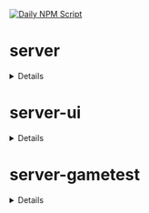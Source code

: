 [![Daily NPM Script](https://github.com/WavePlayz/minecraft-npms-auto/actions/workflows/fetch.yml/badge.svg)](https://github.com/WavePlayz/minecraft-npms-auto/actions/workflows/fetch.yml)
# server
<details>

stable
```
1.15.0
```

stable exp
```
1.16.0-beta.1.21.44-stable
```

preview
```
1.16.0-rc.1.21.50-preview.29
```

preview exp
```
1.17.0-beta.1.21.50-preview.29
```
</details>

# server-ui
<details>

stable
```
1.3.0
```

stable exp
```
1.4.0-beta.1.21.44-stable
```

preview
```
1.3.0-rc.1.21.40-preview.21
```

preview exp
```
1.4.0-beta.1.21.50-preview.29
```
</details>

# server-gametest
<details>

stable
```
0.1.0
```

stable exp
```
1.0.0-beta.1.21.44-stable
```

preview
```
0.1.0-rc.1.21.40-preview.20
```

preview exp
```
1.0.0-beta.1.21.50-preview.29
```
</details>

